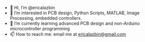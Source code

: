 - 👋 Hi, I’m @ericalazbin
- 👀 I’m interested in PCB design, Python Scripts, MATLAB, Image Processing, embedded controllers.
- 🌱 I’m currently learning advanced PCB design and non-Arduino microcontroller programming
- 📫 How to reach me: email me at ericalazbin@gmail.com

<!---
ericalazbin/ericalazbin is a ✨ special ✨ repository because its `README.md` (this file) appears on your GitHub profile.
You can click the Preview link to take a look at your changes.
--->
